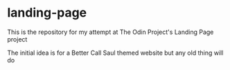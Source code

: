 # landing-page
This is the repository for my attempt at The Odin Project's Landing Page project

The initial idea is for a Better Call Saul themed website but any old thing will do
